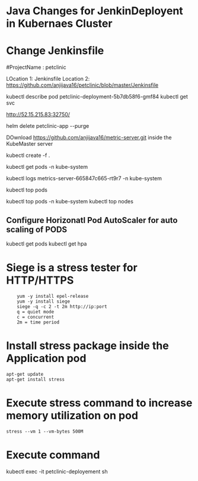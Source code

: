 
# Java Changes for JenkinDeployent in Kubernaes Cluster

# Change Jenkinsfile

#ProjectName : petclinic

LOcation 1: Jenkinsfile
Location 2: 
	https://github.com/anjijava16/petclinic/blob/master/Jenkinsfile


 kubectl describe pod petclinic-deployment-5b7db58f6-gmf84
 kubectl get svc
 
 http://52.15.215.83:32750/
 
 helm delete petclinic-app --purge 
 
 
 DOwnload https://github.com/anjijava16/metric-server.git inside the KubeMaster server
 
 kubectl create -f .


kubectl get pods -n kube-system

kubectl logs metrics-server-665847c665-rt9r7 -n kube-system


kubectl top pods

kubectl top pods -n kube-system
kubectl top nodes


## Configure Horizonatl Pod AutoScaler for auto scaling of PODS

 kubectl get pods
  kubectl get hpa



# Siege is a stress tester for HTTP/HTTPS
		yum -y install epel-release
		yum -y install siege
		siege -q -c 2 -t 2m http://ip:port
		q = quiet mode
		c = concurrent
		2m = time period
# Install stress package inside the Application pod
	apt-get update
	apt-get install stress
#	Execute stress command to increase memory utilization on pod
	stress --vm 1 --vm-bytes 500M

# Execute command 
  kubectl exec -it petclinic-deployement sh
  
